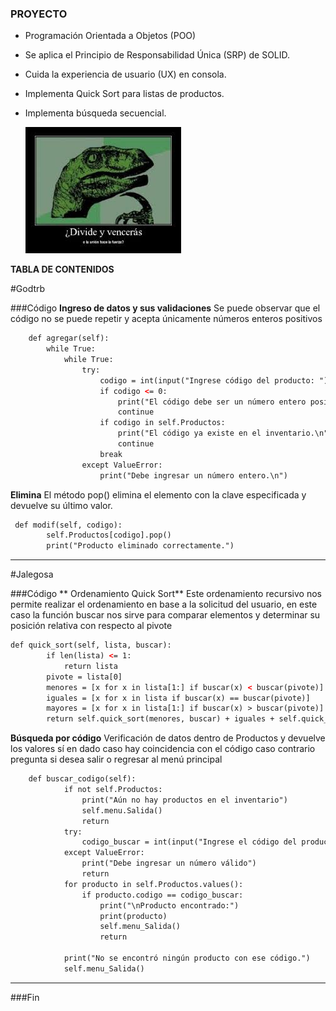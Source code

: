 ### PROYECTO 
- Programación Orientada a Objetos (POO)
- Se aplica el Principio de Responsabilidad Única (SRP) de SOLID. 
- Cuida la experiencia de usuario (UX) en consola.
- Implementa Quick Sort para listas de productos.
- Implementa búsqueda secuencial.

  ![DivideVenceras](https://github.com/Godtrb/program/blob/master/images.jpeg)


**TABLA DE CONTENIDOS**


#Godtrb

###Código
**Ingreso de datos y sus validaciones**
Se puede observar que el código no se puede repetir y acepta únicamente números enteros positivos
```html
    def agregar(self):
        while True:
            while True:
                try:
                    codigo = int(input("Ingrese código del producto: "))
                    if codigo <= 0:
                        print("El código debe ser un número entero positivo.\n")
                        continue
                    if codigo in self.Productos:
                        print("El código ya existe en el inventario.\n")
                        continue
                    break
                except ValueError:
                    print("Debe ingresar un número entero.\n")

```
**Elimina**
El método pop() elimina el elemento con la clave especificada y devuelve su último valor.
```html
 def modif(self, codigo):
        self.Productos[codigo].pop()
        print("Producto eliminado correctamente.")

```





----
                    

#Jalegosa

###Código
** Ordenamiento Quick Sort**
Este ordenamiento recursivo nos permite realizar el ordenamiento en base a la solicitud del usuario, en este caso  la función buscar nos sirve para comparar elementos y determinar su posición relativa con respecto al pivote
```html
def quick_sort(self, lista, buscar):
        if len(lista) <= 1:
            return lista
        pivote = lista[0]
        menores = [x for x in lista[1:] if buscar(x) < buscar(pivote)]
        iguales = [x for x in lista if buscar(x) == buscar(pivote)]
        mayores = [x for x in lista[1:] if buscar(x) > buscar(pivote)]
        return self.quick_sort(menores, buscar) + iguales + self.quick_sort(mayores, buscar)
```
**Búsqueda por código**
Verificación de datos dentro de Productos y devuelve los valores sí en dado caso hay coincidencia con el código caso contrario pregunta si desea salir o regresar al menú principal
```html
    def buscar_codigo(self):
            if not self.Productos:
                print("Aún no hay productos en el inventario")
                self.menu.Salida()
                return
            try:
                codigo_buscar = int(input("Ingrese el código del producto: "))
            except ValueError:
                print("Debe ingresar un número válido")
                return
            for producto in self.Productos.values():
                if producto.codigo == codigo_buscar:
                    print("\nProducto encontrado:")
                    print(producto)
                    self.menu_Salida()
                    return

            print("No se encontró ningún producto con ese código.")
            self.menu_Salida()
```





----
                    

###Fin
